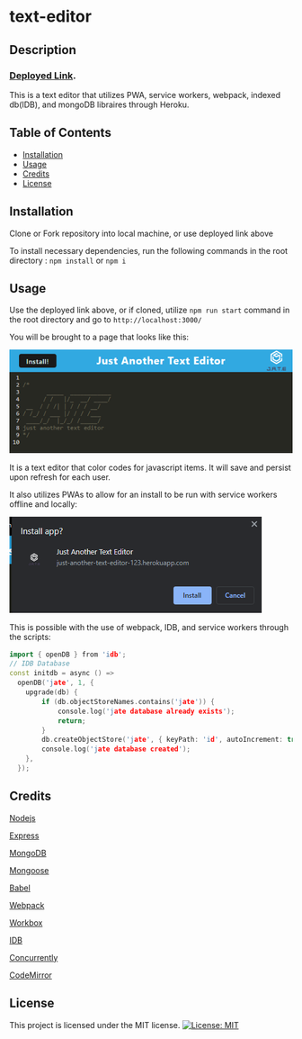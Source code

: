 # text-editor

## Description 

### [Deployed Link](https://just-another-text-editor-123.herokuapp.com/).

This is a text editor that utilizes PWA, service workers, webpack, indexed db(IDB), and mongoDB libraires through Heroku. 


## Table of Contents

* [Installation](#installation)
* [Usage](#usage)
* [Credits](#credits)
* [License](#license)


## Installation

Clone or Fork repository into local machine, or use deployed link above

To install necessary dependencies, run the following commands in the root directory : `npm install` or `npm i` 

## Usage 

Use the deployed link above, or if cloned, utilize `npm run start` command in the root directory and go to `http://localhost:3000/`

You will be brought to a page that looks like this:

![homepage](assets/images/homepage.png)

It is a text editor that color codes for javascript items. It will save and persist upon refresh for each user.

It also utilizes PWAs to allow for an install to be run with service workers offline and locally:

![install](assets/images/install.png)

This is possible with the use of webpack, IDB, and service workers through the scripts:

```c++
import { openDB } from 'idb';
// IDB Database
const initdb = async () =>
  openDB('jate', 1, {
    upgrade(db) {
		if (db.objectStoreNames.contains('jate')) {
			console.log('jate database already exists');
			return;
		}
		db.createObjectStore('jate', { keyPath: 'id', autoIncrement: true });
		console.log('jate database created');
    },
  });
```


## Credits

[Nodejs](https://nodejs.org/dist/latest-v16.x/docs/api/)

[Express](https://www.npmjs.com/package/express)

[MongoDB](https://www.mongodb.com/)

[Mongoose](https://mongoosejs.com/)

[Babel](https://babeljs.io/)

[Webpack](https://webpack.js.org/)

[Workbox](https://developer.chrome.com/docs/workbox/)

[IDB](https://www.npmjs.com/package/idb)

[Concurrently](https://www.npmjs.com/package/concurrently)

[CodeMirror](https://codemirror.net/)


## License

 This project is licensed under the MIT license.
[![License: MIT](https://img.shields.io/badge/License-MIT-yellow.svg)](https://opensource.org/licenses/MIT)

